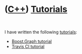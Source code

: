 



 

 

 

 

 

([C++](Cpp.md)) [Tutorials](CppTutorial.md)
=============================================

 

I have written the following [tutorials](CppTutorial.md):

-   [Boost.Graph tutorial](CppBoostGraphTutorial.md)
-   [Travis CI tutorial](CppTravisCiTutorial.md)

 

 

 

 

 





 



